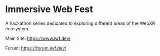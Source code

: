 # Immersive Web Fest

A hackathon series dedicated to exploring different areas of the WebXR ecosystem.

Main Site: https://www.iwf.dev/

Forum: https://forum.iwf.dev/
